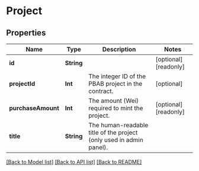 # Project

## Properties
Name | Type | Description | Notes
------------ | ------------- | ------------- | -------------
**id** | **String** |  | [optional] [readonly] 
**projectId** | **Int** | The integer ID of the PBAB project in the contract. | [optional] 
**purchaseAmount** | **Int** | The amount (Wei) required to mint the project. | [optional] [readonly] 
**title** | **String** | The human-readable title of the project (only used in admin panel). | 

[[Back to Model list]](../README.md#documentation-for-models) [[Back to API list]](../README.md#documentation-for-api-endpoints) [[Back to README]](../README.md)



